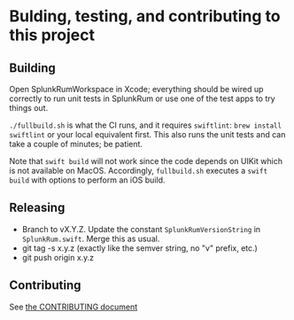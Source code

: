 # Bulding, testing, and contributing to this project

## Building

Open SplunkRumWorkspace in Xcode; everything should be wired up correctly to
run unit tests in SplunkRum or use one of the test apps to try things out.

`./fullbuild.sh` is what the CI runs, and it requires `swiftlint`:
`brew install swiftlint` or your local equivalent first.  This also runs
the unit tests and can take a couple of minutes; be patient.

Note that `swift build` will not work since the code depends on UIKit which is
not available on MacOS.  Accordingly, `fullbuild.sh` executes a `swift build` with 
options to perform an iOS build.

## Releasing

- Branch to vX.Y.Z.  Update the constant `SplunkRumVersionString` in `SplunkRum.swift`.  Merge this as usual.
- git tag -s x.y.z (exactly like the semver string, no "v" prefix, etc.)
- git push origin x.y.z

## Contributing

See [the CONTRIBUTING document](./CONTRIBUTING.md)
